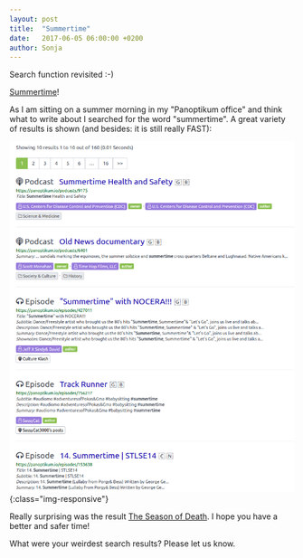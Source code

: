 ```yaml
---
layout: post
title:  "Summertime"
date:   2017-06-05 06:00:00 +0200
author: Sonja
---
```


Search function revisited :-)

[Summertime](https://panoptikum.social/episodes/153638)!

As I am sitting on a summer morning in my "Panoptikum office" and think what to write about I searched for the word "summertime". A great variety of results is shown (and besides: it is still really FAST):

![Search Result](/img/summertime.png){:class="img-responsive"}

Really surprising was the result [The Season of Death](https://panoptikum.social/episodes/40704). I hope you have a better and safer time!

What were your weirdest search results? Please let us know.
